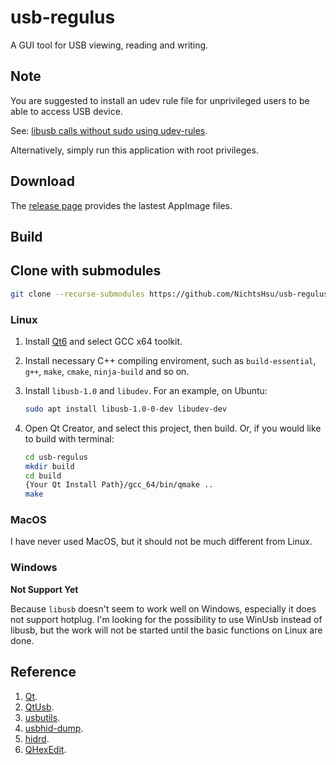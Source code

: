 ﻿# usb-regulus

A GUI tool for USB viewing, reading and writing.

## Note

You are suggested to install an udev rule file for unprivileged users to be able to access USB device.

See: [libusb calls without sudo using udev-rules](https://stackoverflow.com/questions/40597515/libusb-calls-without-sudo-using-udev-rules).

Alternatively, simply run this application with root privileges.

## Download

The [release page](https://github.com/NichtsHsu/usb-regulus/releases) provides the lastest AppImage files.

## Build

## Clone with submodules

```bash
git clone --recurse-submodules https://github.com/NichtsHsu/usb-regulus.git
```

### Linux

1. Install [Qt6](https://www.qt.io/download) and select GCC x64 toolkit.
2. Install necessary C++ compiling enviroment, such as `build-essential`, `g++`, `make`, `cmake`, `ninja-build` and so on.
3. Install `libusb-1.0` and `libudev`. For an example, on Ubuntu:

    ```bash
    sudo apt install libusb-1.0-0-dev libudev-dev
    ```

4. Open Qt Creator, and select this project, then build. Or, if you would like to build with terminal:

    ```bash
    cd usb-regulus
    mkdir build
    cd build
    {Your Qt Install Path}/gcc_64/bin/qmake ..
    make
    ```

### MacOS

I have never used MacOS, but it should not be much different from Linux.

### Windows

**Not Support Yet**

Because `libusb` doesn't seem to work well on Windows, especially it does not support hotplug. I'm looking for the possibility to use WinUsb instead of libusb, but the work will not be started until the basic functions on Linux are done.

## Reference

1. [Qt](https://www.qt.io/).
2. [QtUsb](https://github.com/fpoussin/QtUsb).
3. [usbutils](https://github.com/gregkh/usbutils).
4. [usbhid-dump](https://github.com/DIGImend/usbhid-dump).
5. [hidrd](https://github.com/DIGImend/hidrd).
6. [QHexEdit](https://github.com/Simsys/qhexedit2).
